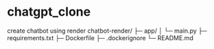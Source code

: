 # chatgpt_clone
create chatbot using render
chatbot-render/
├─ app/
│  └─ main.py
├─ requirements.txt
├─ Dockerfile
├─ .dockerignore
└─ README.md
